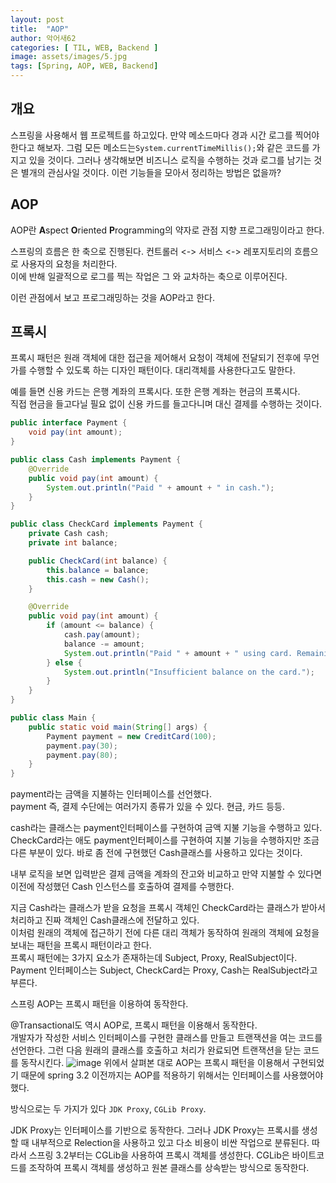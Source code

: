 ```yaml
---
layout: post
title:  "AOP"
author: 악어새62
categories: [ TIL, WEB, Backend ]
image: assets/images/5.jpg
tags: [Spring, AOP, WEB, Backend]
---
```

## 개요

스프링을 사용해서 웹 프로젝트를 하고있다. 만약 메소드마다 경과 시간 로그를 찍어야한다고 해보자. 그럼 모든 메소드는`System.currentTimeMillis();`와 같은 코드를 가지고 있을 것이다. 그러나 생각해보면 비즈니스 로직을 수행하는 것과 로그를 남기는 것은 별개의 관심사일 것이다. 이런 기능들을 모아서 정리하는 방법은 없을까?

## AOP

AOP란 **A**spect **O**riented **P**rogramming의 약자로 관점 지향 프로그래밍이라고 한다.

스프링의 흐름은 한 축으로 진행된다. 컨트롤러 <->  서비스 <-> 레포지토리의 흐름으로 사용자의 요청을 처리한다.  
이에 반해 일괄적으로 로그를 찍는 작업은 그 와 교차하는 축으로 이루어진다.

이런 관점에서 보고 프로그래밍하는 것을 AOP라고 한다.

## 프록시

프록시 패턴은 원래 객체에 대한 접근을 제어해서 요청이 객체에 전달되기 전후에 무언가를 수행할 수 있도록 하는 디자인 패턴이다.
대리객체를 사용한다고도 말한다.

예를 들면 신용 카드는 은행 계좌의 프록시다. 또한 은행 계좌는 현금의 프록시다.  
직접 현금을 들고다닐 필요 없이 신용 카드를 들고다니며 대신 결제를 수행하는 것이다.

```java
public interface Payment {
    void pay(int amount);
}

public class Cash implements Payment {
    @Override
    public void pay(int amount) {
        System.out.println("Paid " + amount + " in cash.");
    }
}

public class CheckCard implements Payment {
    private Cash cash;
    private int balance;

    public CheckCard(int balance) {
        this.balance = balance;
        this.cash = new Cash();
    }

    @Override
    public void pay(int amount) {
        if (amount <= balance) {
            cash.pay(amount);
            balance -= amount;
            System.out.println("Paid " + amount + " using card. Remaining balance: " + balance);
        } else {
            System.out.println("Insufficient balance on the card.");
        }
    }
}

public class Main {
    public static void main(String[] args) {
        Payment payment = new CreditCard(100);
        payment.pay(30);
        payment.pay(80);
    }
}
```
payment라는 금액을 지불하는 인터페이스를 선언했다.  
payment 즉, 결제 수단에는 여러가지 종류가 있을 수 있다. 현금, 카드 등등.

cash라는 클래스는 payment인터페이스를 구현하여 금액 지불 기능을 수행하고 있다.  
CheckCard라는 애도 payment인터페이스를 구현하여 지불 기능을 수행하지만 조금 다른 부분이 있다. 바로 좀 전에 구현했던 Cash클래스를 사용하고 있다는 것이다.

내부 로직을 보면 입력받은 결제 금액을 계좌의 잔고와 비교하고 만약 지불할 수 있다면 이전에 작성했던 Cash 인스턴스를 호출하여 결제를 수행한다.

지금 Cash라는 클래스가 받을 요청을 프록시 객체인 CheckCard라는 클래스가 받아서 처리하고 진짜 객체인 Cash클래스에 전달하고 있다.  
이처럼 원래의 객체에 접근하기 전에 다른 대리 객체가 동작하여 원래의 객체에 요청을 보내는 패턴을 프록시 패턴이라고 한다.  
프록시 패턴에는 3가지 요소가 존재하는데 Subject, Proxy, RealSubject이다. Payment 인터페이스는 Subject, CheckCard는 Proxy, Cash는 RealSubject라고 부른다.

스프링 AOP는 프록시 패턴을 이용하여 동작한다.

@Transactional도 역시 AOP로, 프록시 패턴을 이용해서 동작한다.  
개발자가 작성한 서비스 인터페이스를 구현한 클래스를 만들고 트랜잭션을 여는 코드를 선언한다. 그런 다음 원래의 클래스를 호출하고 처리가 완료되면 트랜잭션을 닫는 코드를 동작시킨다.
 ![image](https://github.com/user-attachments/assets/f84e8ffd-1732-4a3e-be30-076d2b9fb25e)
위에서 살펴본 대로 AOP는 프록시 패턴을 이용해서 구현되었기 때문에 spring 3.2 이전까지는 AOP를 적용하기 위해서는 인터페이스를 사용했어야했다.

방식으로는 두 가지가 있다 `JDK Proxy`, `CGLib Proxy`.

JDK Proxy는 인터페이스를 기반으로 동작한다. 그러나 JDK Proxy는 프록시를 생성할 때 내부적으로 Relection을 사용하고 있고 다소 비용이 비싼 작업으로 분류된다. 따라서 스프링 3.2부터는 CGLib을 사용하여 프록시 객체를 생성한다. CGLib은 바이트코드를 조작하여 프록시 객체를 생성하고 원본 클래스를 상속받는 방식으로 동작한다. 
